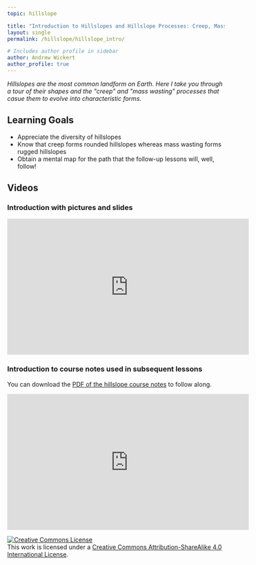 ```yaml
---
topic: hillslope

title: "Introduction to Hillslopes and Hillslope Processes: Creep, Mass Wasting, and Diversity of Forms"
layout: single
permalink: /hillslope/hillslope_intro/

# Includes author profile in sidebar
author: Andrew Wickert
author_profile: true
---
```


*Hillslopes are the most common landform on Earth. Here I take you through a tour of their shapes and the "creep" and "mass wasting" processes that casue them to evolve into characteristic forms.*

## Learning Goals

* Appreciate the diversity of hillslopes
* Know that creep forms rounded hillslopes whereas mass wasting forms rugged hillslopes
* Obtain a mental map for the path that the follow-up lessons will, well, follow!

## Videos

### Introduction with pictures and slides

<iframe width="560" height="315" src="https://www.youtube.com/embed/c7jt8Ah9Rek" frameborder="0" allow="accelerometer; autoplay; clipboard-write; encrypted-media; gyroscope; picture-in-picture" allowfullscreen></iframe>

### Introduction to course notes used in subsequent lessons

You can download the [PDF of the hillslope course notes](/assets/notes/02_03_Hillslopes.pdf) to follow along.

<iframe width="560" height="315" src="https://www.youtube.com/embed/_sAhFQueE3E" frameborder="0" allow="accelerometer; autoplay; clipboard-write; encrypted-media; gyroscope; picture-in-picture" allowfullscreen></iframe>


<a rel="license" href="http://creativecommons.org/licenses/by-sa/4.0/"><img alt="Creative Commons License" style="border-width:0" src="https://i.creativecommons.org/l/by-sa/4.0/88x31.png" /></a><br />This work is licensed under a <a rel="license" href="http://creativecommons.org/licenses/by-sa/4.0/">Creative Commons Attribution-ShareAlike 4.0 International License</a>.
